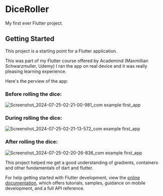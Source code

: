 # DiceRoller

My first ever Flutter project.

## Getting Started

This project is a starting point for a Flutter application.

This was part of my Flutter course offered by Academind (Maxmillian Schwarzmuller, Udemy)
I ran the app on real device and it was really pleasing learning experience.

Here's the perview of the app:

### Before rolling the dice: 
![Screenshot_2024-07-25-02-21-00-981_com example first_app](https://github.com/user-attachments/assets/c1cb0cbd-b85b-4861-bbf2-ad4b28ded349)

### During rolling the dice: 
![Screenshot_2024-07-25-02-21-13-572_com example first_app](https://github.com/user-attachments/assets/488b0679-13a4-4e95-88d1-e5329b0298b0)

### After rolling the dice: 
![Screenshot_2024-07-25-02-20-26-836_com example first_app](https://github.com/user-attachments/assets/1d230f09-08a5-4932-845f-85cff947995b)

This project helped me get a good understanding of gradients, containers and other fundamentals of dart and flutter.

For help getting started with Flutter development, view the
[online documentation](https://docs.flutter.dev/), which offers tutorials,
samples, guidance on mobile development, and a full API reference.
